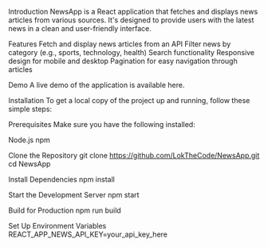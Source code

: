 Introduction
NewsApp is a React application that fetches and displays news articles from various sources. It's designed to provide users with the latest news in a clean and user-friendly interface.

Features
Fetch and display news articles from an API
Filter news by category (e.g., sports, technology, health)
Search functionality
Responsive design for mobile and desktop
Pagination for easy navigation through articles

Demo
A live demo of the application is available here.

Installation
To get a local copy of the project up and running, follow these simple steps:

Prerequisites
Make sure you have the following installed:

Node.js
npm

Clone the Repository
git clone https://github.com/LokTheCode/NewsApp.git
cd NewsApp

Install Dependencies
npm install

Start the Development Server
npm start

Build for Production
npm run build

Set Up Environment Variables
REACT_APP_NEWS_API_KEY=your_api_key_here




